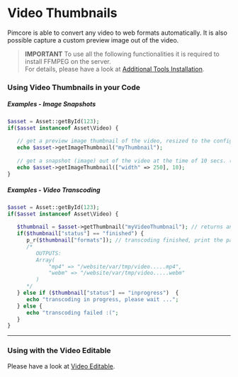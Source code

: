 # Video Thumbnails
Pimcore is able to convert any video to web formats automatically. It is also possible capture a 
custom preview image out of the video.

> **IMPORTANT** 
> To use all the following functionalities it is required to install FFMPEG on the server.  
> For details, please have a look at [Additional Tools Installation](../../23_Installation_and_Upgrade/03_System_Setup_and_Hosting/06_Additional_Tools_Installation.md).

### Using Video Thumbnails in your Code

##### Examples - Image Snapshots
```php
$asset = Asset::getById(123);
if($asset instanceof Asset\Video) {
 
   // get a preview image thumbnail of the video, resized to the configuration of "myThumbnail"
   echo $asset->getImageThumbnail("myThumbnail");
 
   // get a snapshot (image) out of the video at the time of 10 secs. (see second parameter) using a dynamic image thumbnail configuration
   echo $asset->getImageThumbnail(["width" => 250], 10);
}
```

##### Examples - Video Transcoding
```php 
$asset = Asset::getById(123);
if($asset instanceof Asset\Video) {
 
   $thumbnail = $asset->getThumbnail("myVideoThumbnail"); // returns an array
   if($thumbnail["status"] == "finished") {
      p_r($thumbnail["formats"]); // transcoding finished, print the paths to the different formats
      /*
         OUTPUTS:
         Array(
             "mp4" => "/website/var/tmp/video.....mp4",
             "webm" => "/website/var/tmp/video.....webm"
         )
      */
   } else if ($thumbnail["status"] == "inprogress")  {
      echo "transcoding in progress, please wait ...";
   } else {
      echo "transcoding failed :(";
   }
}
```

--- 

### Using with the Video Editable
Please have a look at [Video Editable](../../03_Documents/01_Editables/38_Video.md). 
